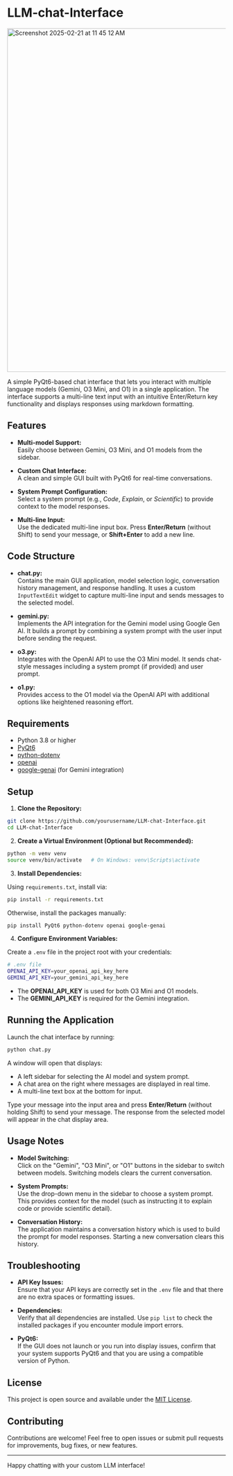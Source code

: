 # LLM-chat-Interface
<img width="792" alt="Screenshot 2025-02-21 at 11 45 12 AM" src="https://github.com/user-attachments/assets/64211981-fd75-499e-8630-de03cb39af71" />

A simple PyQt6-based chat interface that lets you interact with multiple language models (Gemini, O3 Mini, and O1) in a single application. The interface supports a multi-line text input with an intuitive Enter/Return key functionality and displays responses using markdown formatting.

## Features

- **Multi-model Support:**  
  Easily choose between Gemini, O3 Mini, and O1 models from the sidebar.

- **Custom Chat Interface:**  
  A clean and simple GUI built with PyQt6 for real-time conversations.

- **System Prompt Configuration:**  
  Select a system prompt (e.g., *Code*, *Explain*, or *Scientific*) to provide context to the model responses.

- **Multi-line Input:**  
  Use the dedicated multi-line input box. Press **Enter/Return** (without Shift) to send your message, or **Shift+Enter** to add a new line.

## Code Structure

- **chat.py:**  
  Contains the main GUI application, model selection logic, conversation history management, and response handling. It uses a custom `InputTextEdit` widget to capture multi-line input and sends messages to the selected model.

- **gemini.py:**  
  Implements the API integration for the Gemini model using Google Gen AI. It builds a prompt by combining a system prompt with the user input before sending the request.

- **o3.py:**  
  Integrates with the OpenAI API to use the O3 Mini model. It sends chat-style messages including a system prompt (if provided) and user prompt.

- **o1.py:**  
  Provides access to the O1 model via the OpenAI API with additional options like heightened reasoning effort.

## Requirements

- Python 3.8 or higher
- [PyQt6](https://pypi.org/project/PyQt6/)
- [python-dotenv](https://pypi.org/project/python-dotenv/)
- [openai](https://pypi.org/project/openai/)
- [google-genai](https://pypi.org/project/google-genai/) (for Gemini integration)

## Setup

1. **Clone the Repository:**

  ```bash
  git clone https://github.com/yourusername/LLM-chat-Interface.git
  cd LLM-chat-Interface
  ```

2. **Create a Virtual Environment (Optional but Recommended):**

  ```bash
  python -m venv venv
  source venv/bin/activate   # On Windows: venv\Scripts\activate
  ```

3. **Install Dependencies:**

  Using `requirements.txt`, install via:

  ```bash
  pip install -r requirements.txt
  ```

  Otherwise, install the packages manually:

  ```bash
  pip install PyQt6 python-dotenv openai google-genai
  ```

4. **Configure Environment Variables:**

  Create a `.env` file in the project root with your credentials:

  ```bash
  # .env file
  OPENAI_API_KEY=your_openai_api_key_here
  GEMINI_API_KEY=your_gemini_api_key_here
  ```

  - The **OPENAI_API_KEY** is used for both O3 Mini and O1 models.
  - The **GEMINI_API_KEY** is required for the Gemini integration.

## Running the Application

Launch the chat interface by running:

  ```bash
  python chat.py
  ```

A window will open that displays:
- A left sidebar for selecting the AI model and system prompt.
- A chat area on the right where messages are displayed in real time.
- A multi-line text box at the bottom for input.

Type your message into the input area and press **Enter/Return** (without holding Shift) to send your message. The response from the selected model will appear in the chat display area.

## Usage Notes

- **Model Switching:**  
  Click on the "Gemini", "O3 Mini", or "O1" buttons in the sidebar to switch between models. Switching models clears the current conversation.

- **System Prompts:**  
  Use the drop-down menu in the sidebar to choose a system prompt. This provides context for the model (such as instructing it to explain code or provide scientific detail).

- **Conversation History:**  
  The application maintains a conversation history which is used to build the prompt for model responses. Starting a new conversation clears this history.

## Troubleshooting

- **API Key Issues:**  
  Ensure that your API keys are correctly set in the `.env` file and that there are no extra spaces or formatting issues.

- **Dependencies:**  
  Verify that all dependencies are installed. Use `pip list` to check the installed packages if you encounter module import errors.

- **PyQt6:**  
  If the GUI does not launch or you run into display issues, confirm that your system supports PyQt6 and that you are using a compatible version of Python.

## License

This project is open source and available under the [MIT License](LICENSE).

## Contributing

Contributions are welcome! Feel free to open issues or submit pull requests for improvements, bug fixes, or new features.

---
Happy chatting with your custom LLM interface!
